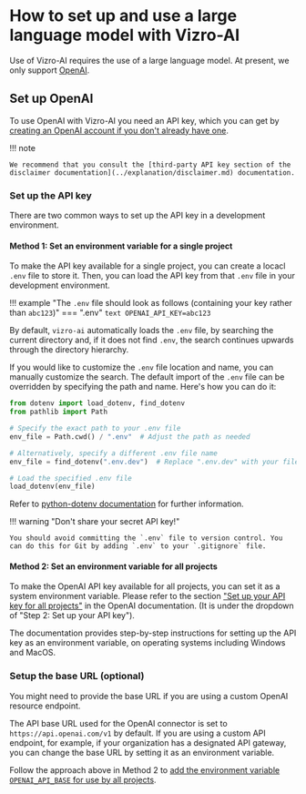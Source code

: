 # How to set up and use a large language model with Vizro-AI
Use of Vizro-AI requires the use of a large language model. At present, we only support [OpenAI](https://openai.com/).

## Set up OpenAI
To use OpenAI with Vizro-AI you need an API key, which you can get by [creating an OpenAI account if you don't already have one](https://platform.openai.com/account/api-keys).

!!! note

    We recommend that you consult the [third-party API key section of the disclaimer documentation](../explanation/disclaimer.md) documentation.

### Set up the API key
There are two common ways to set up the API key in a development environment.

#### Method 1: Set an environment variable for a single project

To make the API key available for a single project, you can create a locacl `.env`
file to store it. Then, you can load the API key from that `.env` file in your development environment.

!!! example "The `.env` file should look as follows (containing your key rather than `abc123`)"
    === ".env"
        ```text
        OPENAI_API_KEY=abc123
        ```

By default, `vizro-ai` automatically loads the `.env` file, by searching the current directory and, if it does not find `.env`, the search continues upwards through the directory hierarchy.

If you would like to customize the `.env` file location and name, you can manually customize the search.
The default import of the `.env` file can be overridden by specifying the path and name.
Here's how you can do it:

```py
from dotenv import load_dotenv, find_dotenv
from pathlib import Path

# Specify the exact path to your .env file
env_file = Path.cwd() / ".env"  # Adjust the path as needed

# Alternatively, specify a different .env file name
env_file = find_dotenv(".env.dev")  # Replace ".env.dev" with your file name

# Load the specified .env file
load_dotenv(env_file)
```
Refer to [python-dotenv documentation](https://saurabh-kumar.com/python-dotenv/reference/) for further information.

!!! warning "Don't share your secret API key!"

    You should avoid committing the `.env` file to version control. You can do this for Git by adding `.env` to your `.gitignore` file.


#### Method 2: Set an environment variable for all projects

To make the OpenAI API key available for all projects, you can set it as a system environment
variable. Please refer to the section ["Set up your API key for all projects"](https://platform.openai.com/docs/quickstart/step-2-setup-your-api-key?context=python)
in the OpenAI documentation. (It is under the dropdown of "Step 2: Set up your API key").

The documentation provides step-by-step instructions for setting up the API key as an environment
variable, on operating systems including Windows and MacOS.


### Setup the base URL (optional)
You might need to provide the base URL if you are using a custom OpenAI resource endpoint.

The API base URL used for the OpenAI connector is set to `https://api.openai.com/v1` by default.
If you are using a custom API endpoint, for example, if your organization has a designated API gateway,
you can change the base URL by setting it as an environment variable.


Follow the approach above in Method 2 to [add the environment variable `OPENAI_API_BASE` for use by all projects](#method-2-set-an-environment-variable-for-all-projects).
